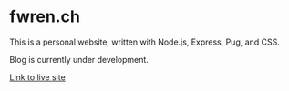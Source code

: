 # fwren.ch

This is a personal website, written with Node.js, Express, Pug, and CSS.

Blog is currently under development.

[Link to live site](http://fwren.ch)
